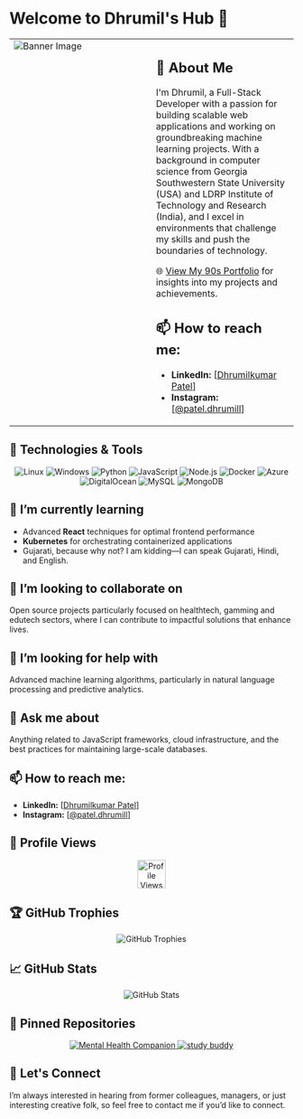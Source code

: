 
# Welcome to Dhrumil's Hub 👋
<table>
  <tr>
    <td valign="top" width="50%">
      <img src="https://github.com/dhrumilp12/dhrumilp12/assets/123137675/777bc08b-f2e7-4183-830d-45a2612026b3" alt="Banner Image"/>
    </td>
    <td valign="top" width="50%">
      
## 🚀 About Me
I'm Dhrumil, a Full-Stack Developer with a passion for building scalable web applications and working on groundbreaking machine learning projects. With a background in computer science from Georgia Southwestern State University (USA) and LDRP Institute of Technology and Research (India), and I excel in environments that challenge my skills and push the boundaries of technology.

🌐 [View My 90s Portfolio](https://dhrumils-90s-portfolio.onrender.com/) for insights into my projects and achievements.

## 📫 How to reach me:
- **LinkedIn:** [[Dhrumilkumar Patel](https://www.linkedin.com/in/dhrumil-patel2002/)]
- **Instagram:** [[@patel.dhrumill](https://instagram.com/patel.dhrumill)]
 </td>
  </tr>
</table>



## 🔧 Technologies & Tools
<p align="center">
  <img src="https://img.shields.io/badge/OS-Linux-FCC624?style=for-the-badge&logo=linux&logoColor=black" alt="Linux"/>
  <img src="https://img.shields.io/badge/OS-Windows-0078D6?style=for-the-badge&logo=windows&logoColor=white" alt="Windows"/>
  <img src="https://img.shields.io/badge/Code-Python-3776AB?style=for-the-badge&logo=python&logoColor=white" alt="Python"/>
  <img src="https://img.shields.io/badge/Code-JavaScript-F7DF1E?style=for-the-badge&logo=javascript&logoColor=black" alt="JavaScript"/>
  <img src="https://img.shields.io/badge/Code-Node.js-339933?style=for-the-badge&logo=node.js&logoColor=white" alt="Node.js"/>
  <img src="https://img.shields.io/badge/Tools-Docker-2496ED?style=for-the-badge&logo=docker&logoColor=white" alt="Docker"/>
  <img src="https://img.shields.io/badge/Cloud-Azure-0089D6?style=for-the-badge&logo=microsoft-azure&logoColor=white" alt="Azure"/>
  <img src="https://img.shields.io/badge/Cloud-DigitalOcean-0080FF?style=for-the-badge&logo=digitalocean&logoColor=white" alt="DigitalOcean"/>
  <img src="https://img.shields.io/badge/Database-MySQL-4479A1?style=for-the-badge&logo=mysql&logoColor=white" alt="MySQL"/>
  <img src="https://img.shields.io/badge/Database-MongoDB-47A248?style=for-the-badge&logo=mongodb&logoColor=white" alt="MongoDB"/>
</p>



## 🌱 I’m currently learning
- Advanced **React** techniques for optimal frontend performance
- **Kubernetes** for orchestrating containerized applications
- Gujarati, because why not? I am kidding—I can speak Gujarati, Hindi, and English.

## 👯 I’m looking to collaborate on
Open source projects particularly focused on healthtech, gamming and edutech sectors, where I can contribute to impactful solutions that enhance lives.

## 🤔 I’m looking for help with
Advanced machine learning algorithms, particularly in natural language processing and predictive analytics.

## 💬 Ask me about
Anything related to JavaScript frameworks, cloud infrastructure, and the best practices for maintaining large-scale databases.

## 📫 How to reach me:
- **LinkedIn:** [[Dhrumilkumar Patel](https://www.linkedin.com/in/dhrumil-patel2002/)]
- **Instagram:** [[@patel.dhrumill](https://instagram.com/patel.dhrumill)]

## 👀 Profile Views
<p align="center">
  <img src="https://visitor-badge.laobi.icu/badge?page_id=dhrumilp12.dhrumilp12" alt="Profile Views" height="50"/>
</p>



## 🏆 GitHub Trophies
<p align="center"> <!-- Center align trophies -->
  <img src="https://github-profile-trophy.vercel.app/?username=dhrumilp12&theme=nord&column=7" alt="GitHub Trophies"/>
</p>


## 📈 GitHub Stats
<p align="center">
  <img src="https://github-readme-stats.vercel.app/api?username=dhrumilp12&show_icons=true&theme=algolia" alt="GitHub Stats"/>
</p>


## 📌 Pinned Repositories
<p align="center">
  <a href="https://github.com/dhrumilp12/Mental-Health-Companion">
    <img src="https://github-readme-stats.vercel.app/api/pin/?username=dhrumilp12&repo=Mental-Health-Companion&theme=nightowl" alt="Mental Health Companion"/>
  </a>
  <a href="https://github.com/dhrumilp12/study-buddy">
    <img src="https://github-readme-stats.vercel.app/api/pin/?username=dhrumilp12&repo=study-buddy&theme=nightowl" alt="study buddy"/>
  </a>
</p>




## 🤝 Let's Connect
I’m always interested in hearing from former colleagues, managers, or just interesting creative folk, so feel free to contact me if you’d like to connect.

